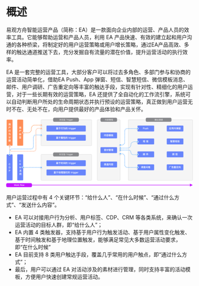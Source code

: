 # 概述

易观方舟智能运营产品（简称：EA）是一款面向企业内部的运营、产品人员的效率工具。它能够帮助运营和产品人员，利用 EA 产品快速、有效的建立起和用户沟通的各种桥梁，将制定好的用户运营策略或用户增长策略，通过EA产品高效、多样的触达通道推送下去，充分发掘自有流量的潜在价值，提升运营活动的执行效率。

EA 是一套完整的运营工具，大部分客户可以将过去多角色、多部门参与和协商的运营活动简单化，借助EA Push、App 弹窗、短信、智慧短信、微信模板消息、邮件、用户调研、广告重定向等丰富的触达手段，实现有针对性、精细化的用户运营，对于一些长期有效的运营策略，EA 还提供了全自动化的工作流引擎，系统可以自动判断用户所处的生命周期状态并执行预设的运营策略，真正做到用户运营无时不在、无处不在，向用户提供最好的产品体验和产品关怀。

![&#x65B9;&#x821F;EA&#x4EA7;&#x54C1;&#x793A;&#x610F;&#x56FE;](.gitbook/assets/image%20%2820%29.png)

用户运营过程中有 4 个关键环节：“给什么人”、“在什么时候”、“通过什么方式”、“发送什么内容”。

* EA 可以对接用户行为分析、用户标签、CDP、CRM 等各类系统，来确认一次运营活动的目标人群，即“给什么人”；
* EA 内置 4 类触发器，支持基于用户行为触发活动、基于用户属性变化触发、基于时间触发和基于地理位置触发，能够满足常见大多数运营活动要求，即“在什么时候”
* EA 目前支持 8 类用户触达手段，覆盖几乎常用的用户触点，即“通过什么方式”；
* 最后，用户可以通过 EA 对活动涉及的素材进行管理，同时支持丰富的活动模板，方便用户快速创建常规运营活动。


